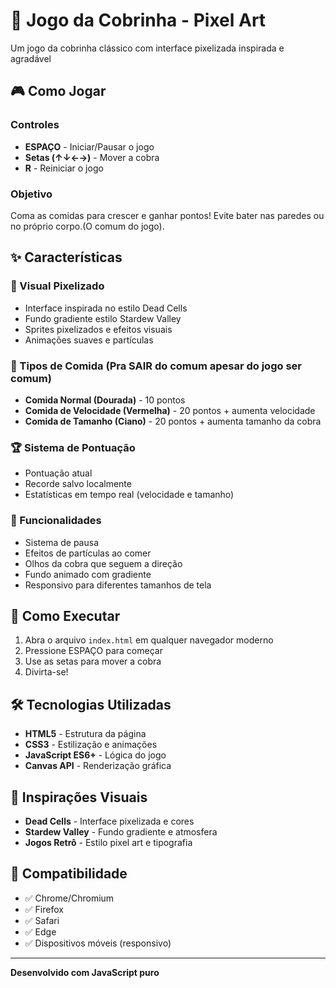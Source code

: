 # 🐍 Jogo da Cobrinha - Pixel Art

Um jogo da cobrinha clássico com interface pixelizada inspirada e agradável

## 🎮 Como Jogar

### Controles
- **ESPAÇO** - Iniciar/Pausar o jogo
- **Setas (↑↓←→)** - Mover a cobra
- **R** - Reiniciar o jogo

### Objetivo
Coma as comidas para crescer e ganhar pontos! Evite bater nas paredes ou no próprio corpo.(O comum do jogo).

## ✨ Características

### 🎨 Visual Pixelizado
- Interface inspirada no estilo Dead Cells
- Fundo gradiente estilo Stardew Valley
- Sprites pixelizados e efeitos visuais
- Animações suaves e partículas

### 🍎 Tipos de Comida (Pra SAIR do comum apesar do jogo ser comum)
- **Comida Normal (Dourada)** - 10 pontos
- **Comida de Velocidade (Vermelha)** - 20 pontos + aumenta velocidade
- **Comida de Tamanho (Ciano)** - 20 pontos + aumenta tamanho da cobra

### 🏆 Sistema de Pontuação
- Pontuação atual
- Recorde salvo localmente
- Estatísticas em tempo real (velocidade e tamanho)

### 🎯 Funcionalidades
- Sistema de pausa
- Efeitos de partículas ao comer
- Olhos da cobra que seguem a direção
- Fundo animado com gradiente
- Responsivo para diferentes tamanhos de tela

## 🚀 Como Executar

1. Abra o arquivo `index.html` em qualquer navegador moderno
2. Pressione ESPAÇO para começar
3. Use as setas para mover a cobra
4. Divirta-se!

## 🛠️ Tecnologias Utilizadas

- **HTML5** - Estrutura da página
- **CSS3** - Estilização e animações
- **JavaScript ES6+** - Lógica do jogo
- **Canvas API** - Renderização gráfica

## 🎨 Inspirações Visuais

- **Dead Cells** - Interface pixelizada e cores
- **Stardew Valley** - Fundo gradiente e atmosfera
- **Jogos Retrô** - Estilo pixel art e tipografia

## 📱 Compatibilidade

- ✅ Chrome/Chromium
- ✅ Firefox
- ✅ Safari
- ✅ Edge
- ✅ Dispositivos móveis (responsivo)

---

**Desenvolvido com JavaScript puro** 
